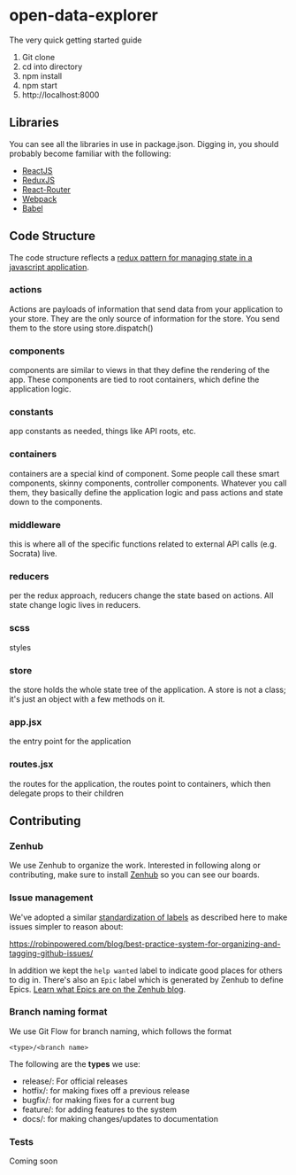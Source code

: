 open-data-explorer
===================

The very quick getting started guide

1. Git clone
2. cd into directory
3. npm install
4. npm start
5. http://localhost:8000

## Libraries
You can see all the libraries in use in package.json. Digging in, you should probably become familiar with the following:

- [ReactJS](https://facebook.github.io/react/)
- [ReduxJS](http://redux.js.org/)
- [React-Router](https://github.com/reactjs/react-router)
- [Webpack](https://webpack.github.io/)
- [Babel](http://babeljs.io/)

## Code Structure

The code structure reflects a [redux pattern for managing state in a javascript application](http://redux.js.org/).

### actions
Actions are payloads of information that send data from your application to your store. They are the only source of information for the store. You send them to the store using store.dispatch()

### components
components are similar to views in that they define the rendering of the app. These components are tied to root containers, which define the application logic.

### constants
app constants as needed, things like API roots, etc.

### containers
containers are a special kind of component. Some people call these smart components, skinny components, controller components. Whatever you call them, they basically define the application logic and pass actions and state down to the components.

### middleware
this is where all of the specific functions related to external API calls (e.g. Socrata) live.

### reducers
per the redux approach, reducers change the state based on actions. All state change logic lives in reducers.

### scss
styles

### store
the store holds the whole state tree of the application. A store is not a class; it's just an object with a few methods on it.

### app.jsx
the entry point for the application

### routes.jsx
the routes for the application, the routes point to containers, which then delegate props to their children


## Contributing

### Zenhub

We use Zenhub to organize the work. Interested in following along or contributing, make sure to install [Zenhub](https://www.zenhub.io) so you can see our boards.

### Issue management

We've adopted a similar [standardization of labels](https://github.com/datasf/data-portal-exploration/labels) as described here to make issues simpler to reason about:

https://robinpowered.com/blog/best-practice-system-for-organizing-and-tagging-github-issues/

In addition we kept the `help wanted` label to indicate good places for others to dig in. There's also an `Epic` label which is generated by Zenhub to define Epics. [Learn what Epics are on the Zenhub blog](https://www.zenhub.io/blog/working-with-epics-in-github/).


### Branch naming format

We use Git Flow for branch naming, which follows the format

`<type>/<branch name>`

The following are the **types** we use:

- release/: For official releases
- hotfix/: for making fixes off a previous release
- bugfix/: for making fixes for a current bug
- feature/: for adding features to the system
- docs/: for making changes/updates to documentation


### Tests

Coming soon

